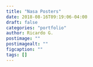 ```yaml
---
title: "Nasa Posters"
date: 2018-08-16T09:19:06-04:00
draft: false
categories: "portfolio"
author: Ricardo G.
postimage: ""
postimagealt: ""
figcaption: ""
tags: []
---
```


